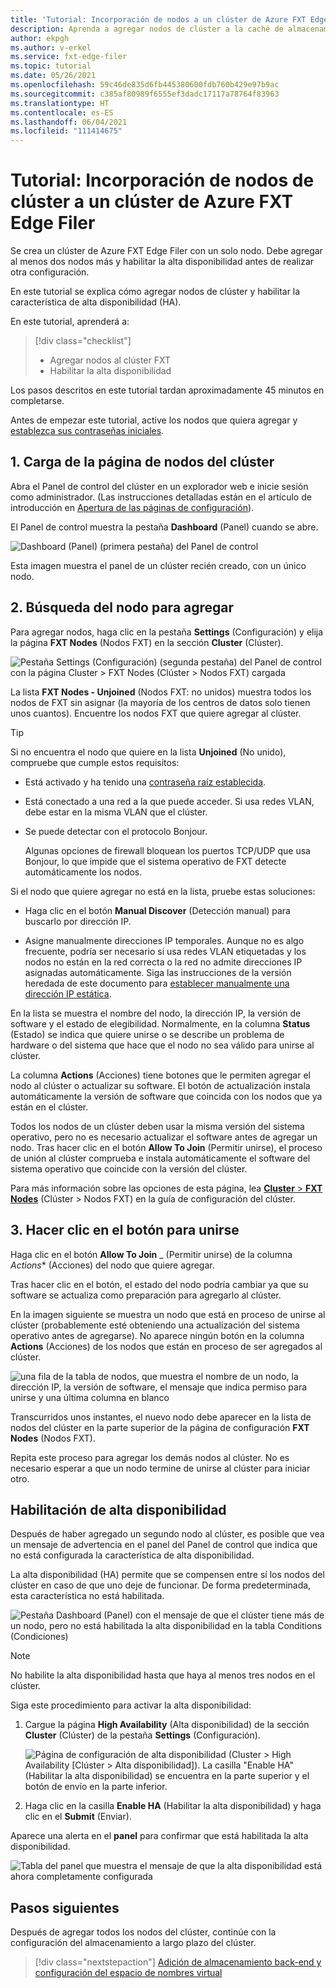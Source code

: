 ```yaml
---
title: 'Tutorial: Incorporación de nodos a un clúster de Azure FXT Edge Filer'
description: Aprenda a agregar nodos de clúster a la caché de almacenamiento de Azure FXT Edge Storage y habilitar la característica de alta disponibilidad (HA).
author: ekpgh
ms.author: v-erkel
ms.service: fxt-edge-filer
ms.topic: tutorial
ms.date: 05/26/2021
ms.openlocfilehash: 59c46de835d6fb445380600fdb760b429e97b9ac
ms.sourcegitcommit: c385af80989f6555ef3dadc17117a78764f83963
ms.translationtype: HT
ms.contentlocale: es-ES
ms.lasthandoff: 06/04/2021
ms.locfileid: "111414675"
---
```

# <a name="tutorial-add-cluster-nodes-to-an-azure-fxt-edge-filer-cluster"></a>Tutorial: Incorporación de nodos de clúster a un clúster de Azure FXT Edge Filer

Se crea un clúster de Azure FXT Edge Filer con un solo nodo. Debe agregar al menos dos nodos más y habilitar la alta disponibilidad antes de realizar otra configuración.

En este tutorial se explica cómo agregar nodos de clúster y habilitar la característica de alta disponibilidad (HA).

En este tutorial, aprenderá a:

> [!div class="checklist"]
>
> * Agregar nodos al clúster FXT
> * Habilitar la alta disponibilidad

Los pasos descritos en este tutorial tardan aproximadamente 45 minutos en completarse.

Antes de empezar este tutorial, active los nodos que quiera agregar y [establezca sus contraseñas iniciales](node-password.md).

## <a name="1-load-the-cluster-nodes-page"></a>1. Carga de la página de nodos del clúster

Abra el Panel de control del clúster en un explorador web e inicie sesión como administrador. (Las instrucciones detalladas están en el artículo de introducción en [Apertura de las páginas de configuración](cluster-create.md#open-the-settings-pages)).

El Panel de control muestra la pestaña **Dashboard** (Panel) cuando se abre.

![Dashboard (Panel) (primera pestaña) del Panel de control](media/fxt-cluster-config/dashboard-1-node.png)

Esta imagen muestra el panel de un clúster recién creado, con un único nodo.

## <a name="2-locate-the-node-to-add"></a>2. Búsqueda del nodo para agregar

Para agregar nodos, haga clic en la pestaña **Settings** (Configuración) y elija la página **FXT Nodes** (Nodos FXT) en la sección **Cluster** (Clúster).

![Pestaña Settings (Configuración) (segunda pestaña) del Panel de control con la página Cluster > FXT Nodes (Clúster > Nodos FXT) cargada](media/fxt-cluster-config/settings-fxt-nodes.png)

La lista **FXT Nodes - Unjoined** (Nodos FXT: no unidos) muestra todos los nodos de FXT sin asignar (la mayoría de los centros de datos solo tienen unos cuantos). Encuentre los nodos FXT que quiere agregar al clúster.

> [!Tip]
> Si no encuentra el nodo que quiere en la lista **Unjoined** (No unido), compruebe que cumple estos requisitos:
>
> * Está activado y ha tenido una [contraseña raíz establecida](node-password.md).
> * Está conectado a una red a la que puede acceder. Si usa redes VLAN, debe estar en la misma VLAN que el clúster.
> * Se puede detectar con el protocolo Bonjour.
>
>   Algunas opciones de firewall bloquean los puertos TCP/UDP que usa Bonjour, lo que impide que el sistema operativo de FXT detecte automáticamente los nodos.
>
> Si el nodo que quiere agregar no está en la lista, pruebe estas soluciones:
>
> * Haga clic en el botón **Manual Discover** (Detección manual) para buscarlo por dirección IP.
>
> * Asigne manualmente direcciones IP temporales. Aunque no es algo frecuente, podría ser necesario si usa redes VLAN etiquetadas y los nodos no están en la red correcta o la red no admite direcciones IP asignadas automáticamente. Siga las instrucciones de la versión heredada de este documento para [establecer manualmente una dirección IP estática](https://azure.github.io/Avere/legacy/create_cluster/4_8/html/static_ip.html).

En la lista se muestra el nombre del nodo, la dirección IP, la versión de software y el estado de elegibilidad. Normalmente, en la columna **Status** (Estado) se indica que quiere unirse o se describe un problema de hardware o del sistema que hace que el nodo no sea válido para unirse al clúster.

La columna **Actions** (Acciones) tiene botones que le permiten agregar el nodo al clúster o actualizar su software. El botón de actualización instala automáticamente la versión de software que coincida con los nodos que ya están en el clúster.

Todos los nodos de un clúster deben usar la misma versión del sistema operativo, pero no es necesario actualizar el software antes de agregar un nodo. Tras hacer clic en el botón **Allow To Join** (Permitir unirse), el proceso de unión al clúster comprueba e instala automáticamente el software del sistema operativo que coincide con la versión del clúster.

Para más información sobre las opciones de esta página, lea [**Cluster** > **FXT Nodes**](https://azure.github.io/Avere/legacy/ops_guide/4_7/html/gui_fxt_nodes.html) (Clúster > Nodos FXT) en la guía de configuración del clúster.

## <a name="3-click-the-allow-to-join-button"></a>3. Hacer clic en el botón para unirse

Haga clic en el botón **Allow To Join** _ (Permitir unirse) de la columna *Actions** (Acciones) del nodo que quiere agregar.

Tras hacer clic en el botón, el estado del nodo podría cambiar ya que su software se actualiza como preparación para agregarlo al clúster.

En la imagen siguiente se muestra un nodo que está en proceso de unirse al clúster (probablemente esté obteniendo una actualización del sistema operativo antes de agregarse). No aparece ningún botón en la columna **Actions** (Acciones) de los nodos que están en proceso de ser agregados al clúster.

![una fila de la tabla de nodos, que muestra el nombre de un nodo, la dirección IP, la versión de software, el mensaje que indica permiso para unirse y una última columna en blanco](media/fxt-cluster-config/node-join-in-process.png)

Transcurridos unos instantes, el nuevo nodo debe aparecer en la lista de nodos del clúster en la parte superior de la página de configuración **FXT Nodes** (Nodos FXT).

Repita este proceso para agregar los demás nodos al clúster. No es necesario esperar a que un nodo termine de unirse al clúster para iniciar otro.

## <a name="enable-high-availability"></a>Habilitación de alta disponibilidad

Después de haber agregado un segundo nodo al clúster, es posible que vea un mensaje de advertencia en el panel del Panel de control que indica que no está configurada la característica de alta disponibilidad.

La alta disponibilidad (HA) permite que se compensen entre sí los nodos del clúster en caso de que uno deje de funcionar. De forma predeterminada, esta característica no está habilitada.

![Pestaña Dashboard (Panel) con el mensaje de que el clúster tiene más de un nodo, pero no está habilitada la alta disponibilidad en la tabla Conditions (Condiciones)](media/fxt-cluster-config/no-ha-2-nodes.png)

> [!Note]
> No habilite la alta disponibilidad hasta que haya al menos tres nodos en el clúster.

Siga este procedimiento para activar la alta disponibilidad:

1. Cargue la página **High Availability** (Alta disponibilidad) de la sección **Cluster** (Clúster) de la pestaña **Settings** (Configuración).

   ![Página de configuración de alta disponibilidad (Cluster > High Availability [Clúster > Alta disponibilidad]). La casilla "Enable HA" (Habilitar la alta disponibilidad) se encuentra en la parte superior y el botón de envío en la parte inferior.](media/fxt-cluster-config/enable-ha.png)

2. Haga clic en la casilla **Enable HA** (Habilitar la alta disponibilidad) y haga clic en el **Submit** (Enviar).

Aparece una alerta en el **panel** para confirmar que está habilitada la alta disponibilidad.

![Tabla del panel que muestra el mensaje de que la alta disponibilidad está ahora completamente configurada](media/fxt-cluster-config/ha-configured-alert.png)

## <a name="next-steps"></a>Pasos siguientes

Después de agregar todos los nodos del clúster, continúe con la configuración del almacenamiento a largo plazo del clúster.

> [!div class="nextstepaction"]
> [Adición de almacenamiento back-end y configuración del espacio de nombres virtual](add-storage.md)

